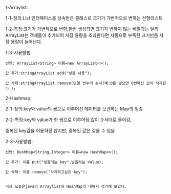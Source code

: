 1-Arraylist:

  1-1-정의:List 인터페이스를 상속받은 클래스로 크기가 가변적으로 변하는 선형리스트
  
  1-2-특징:크기가 가변적으로 변함,한번 생성되면 크기가 변하지 않는 배열과는 달리 ArrayList는
  객체들이 추가되어 저장 용량을 초과한다면 자동으로 부족한 크기만큼 저장 용량이 늘어난다.
  
  1-3-사용방법:
  
    선언: ArrayList<String> 이름=new ArrayList<>();
    
    값 추가:stringArrayList.add("넣을 내용");
    
    값 삭제:stringArrayList.remove(없앨 변수의 순서(예:0을 넣으면 0번째칸 값이 삭제된다.);
    
2-Hashmap:

  2-1-정의:key와 value의 쌍으로 이루어진 데이터를 보관하는 Map의 일종
  
  2-2-특징:key와 value가 한 쌍으로 이루어짐,값이 순서대로 들어감,
  
  중복된 key값을 허용하진 않지만, 중복된 값은 갖을 수 있음
  
  2-3-사용방법:
  
    선언: HashMap<String,Integer> 이름=new HashMap<>();
  
    값 추가: 이름.put("넣을려는 key",넣을려는 value);
    
    값 삭제: 이름.remove("삭제하고싶은 key");
    
    
    이상 오늘은java의 Arraylist와 HashMap의 대해서 정리해 보았다.
